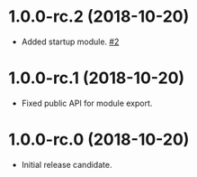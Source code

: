 # 1.0.0-rc.2 (2018-10-20)

- Added startup module. [#2](https://github.com/giftdibs/giftdibs-session/pull/2)

# 1.0.0-rc.1 (2018-10-20)

- Fixed public API for module export.

# 1.0.0-rc.0 (2018-10-20)

- Initial release candidate.
